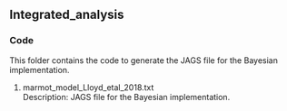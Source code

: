 ## Integrated_analysis

### Code
This folder contains the code to generate the JAGS file for the Bayesian implementation.

1. marmot_model_Lloyd_etal_2018.txt     
Description: JAGS file for the Bayesian implementation.
